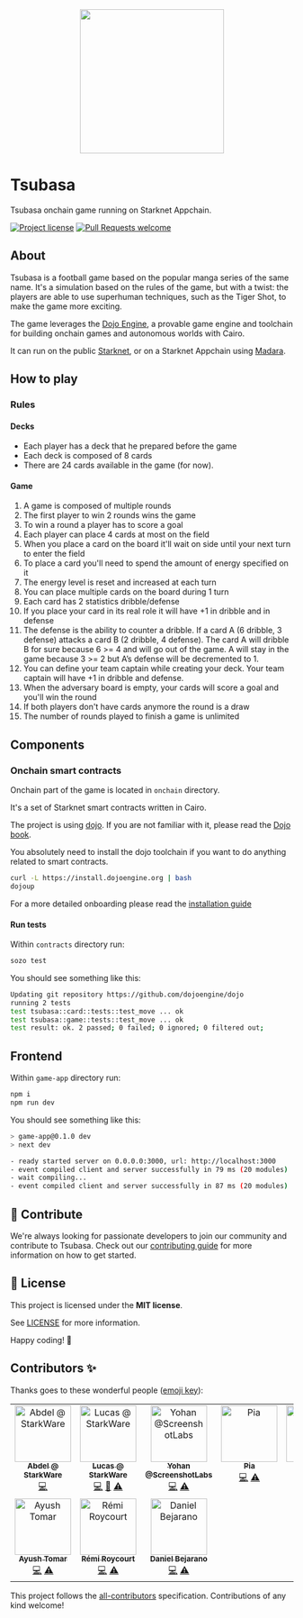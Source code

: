 <!-- prettier-ignore-start -->
<!-- markdownlint-disable -->
<div align="center">
  <img src="docs/images/tsubasa-logo.png" height="256">
</div>
<!-- markdownlint-restore -->
<!-- prettier-ignore-end -->

# Tsubasa

Tsubasa onchain game running on Starknet Appchain.

[![Project license](https://img.shields.io/github/license/keep-starknet-strange/tsubasa.svg?style=flat-square)](LICENSE)
[![Pull Requests welcome](https://img.shields.io/badge/PRs-welcome-ff69b4.svg?style=flat-square)](https://github.com/keep-starknet-strange/tsubasa/issues?q=is%3Aissue+is%3Aopen+label%3A%22help+wanted%22)

## About

Tsubasa is a football game based on the popular manga series of the same name. It's a simulation based on the rules of the game, but with a twist: the players are able to use superhuman techniques, such as the Tiger Shot, to make the game more exciting.

The game leverages the [Dojo Engine](https://dojoengine.org/), a provable game engine and toolchain for building onchain games and autonomous worlds with Cairo.

It can run on the public [Starknet](https://www.starknet.io/), or on a Starknet Appchain using [Madara](https://github.com/keep-starknet-strange/madara).

## How to play

### Rules

#### Decks

* Each player has a deck that he prepared before the game
* Each deck is composed of 8 cards
* There are 24 cards available in the game (for now).

#### Game

1. A game is composed of multiple rounds
2. The first player to win 2 rounds wins the game
3. To win a round a player has to score a goal
4. Each player can place 4 cards at most on the field
5. When you place a card on the board it'll wait on side until your next turn to enter the field
6. To place a card you'll need to spend the amount of energy specified on it
7. The energy level is reset and increased at each turn
8. You can place multiple cards on the board during 1 turn
9. Each card has 2 statistics dribble/defense
10. If you place your card in its real role it will have +1 in dribble and in defense
11. The defense is the ability to counter a dribble. If a card A (6 dribble, 3 defense) attacks a card B (2 dribble, 4 defense). The card A will dribble B for sure because 6 >= 4 and will go out of the game. A will stay in the game because 3 >= 2 but A’s defense will be decremented to 1.
12. You can define your team captain while creating your deck. Your team captain will have +1 in dribble and defense.
13. When the adversary board is empty, your cards will score a goal and you'll win the round
14. If both players don't have cards anymore the round is a draw
15. The number of rounds played to finish a game is unlimited

## Components

### Onchain smart contracts

Onchain part of the game is located in `onchain` directory.

It's a set of Starknet smart contracts written in Cairo.

The project is using [dojo](https://github.com/dojoengine/dojo). If you are not familiar with it, please read the [Dojo book](https://book.dojoengine.org/).

You absolutely need to install the dojo toolchain if you want to do anything related to smart contracts.

```sh
curl -L https://install.dojoengine.org | bash
dojoup
```

For a more detailed onboarding please read the [installation guide](https://book.dojoengine.org/getting-started/installation.html)

#### Run tests

Within `contracts` directory run:

```bash
sozo test
```

You should see something like this:

```bash
Updating git repository https://github.com/dojoengine/dojo
running 2 tests
test tsubasa::card::tests::test_move ... ok
test tsubasa::game::tests::test_move ... ok
test result: ok. 2 passed; 0 failed; 0 ignored; 0 filtered out;
```

## Frontend

Within `game-app` directory run:

```bash
npm i
npm run dev
```

You should see something like this:

```sh
> game-app@0.1.0 dev
> next dev

- ready started server on 0.0.0.0:3000, url: http://localhost:3000
- event compiled client and server successfully in 79 ms (20 modules)
- wait compiling...
- event compiled client and server successfully in 87 ms (20 modules)
```

## 🤝 Contribute

We're always looking for passionate developers to join our community and
contribute to Tsubasa. Check out our [contributing guide](./docs/CONTRIBUTING.md)
for more information on how to get started.

## 📖 License

This project is licensed under the **MIT license**.

See [LICENSE](LICENSE) for more information.

Happy coding! 🎉

## Contributors ✨

Thanks goes to these wonderful people ([emoji key](https://allcontributors.org/docs/en/emoji-key)):

<!-- ALL-CONTRIBUTORS-LIST:START - Do not remove or modify this section -->
<!-- prettier-ignore-start -->
<!-- markdownlint-disable -->
<table>
  <tbody>
    <tr>
      <td align="center" valign="top" width="14.28%"><a href="https://github.com/abdelhamidbakhta"><img src="https://avatars.githubusercontent.com/u/45264458?v=4?s=100" width="100px;" alt="Abdel @ StarkWare "/><br /><sub><b>Abdel @ StarkWare </b></sub></a><br /><a href="https://github.com/keep-starknet-strange/tsubasa/commits?author=abdelhamidbakhta" title="Code">💻</a></td>
      <td align="center" valign="top" width="14.28%"><a href="https://github.com/LucasLvy"><img src="https://avatars.githubusercontent.com/u/70894690?v=4?s=100" width="100px;" alt="Lucas @ StarkWare "/><br /><sub><b>Lucas @ StarkWare </b></sub></a><br /><a href="https://github.com/keep-starknet-strange/tsubasa/commits?author=LucasLvy" title="Code">💻</a> <a href="https://github.com/keep-starknet-strange/tsubasa/commits?author=LucasLvy" title="Documentation">📖</a> <a href="https://github.com/keep-starknet-strange/tsubasa/commits?author=LucasLvy" title="Tests">⚠️</a></td>
      <td align="center" valign="top" width="14.28%"><a href="https://github.com/YohanTz"><img src="https://avatars.githubusercontent.com/u/37301269?v=4?s=100" width="100px;" alt="Yohan @ScreenshotLabs"/><br /><sub><b>Yohan @ScreenshotLabs</b></sub></a><br /><a href="https://github.com/keep-starknet-strange/tsubasa/commits?author=YohanTz" title="Code">💻</a> <a href="https://github.com/keep-starknet-strange/tsubasa/commits?author=YohanTz" title="Tests">⚠️</a></td>
      <td align="center" valign="top" width="14.28%"><a href="https://github.com/rkdud007"><img src="https://avatars.githubusercontent.com/u/76558220?v=4?s=100" width="100px;" alt="Pia"/><br /><sub><b>Pia</b></sub></a><br /><a href="https://github.com/keep-starknet-strange/tsubasa/commits?author=rkdud007" title="Code">💻</a> <a href="https://github.com/keep-starknet-strange/tsubasa/commits?author=rkdud007" title="Tests">⚠️</a></td>
      <td align="center" valign="top" width="14.28%"><a href="https://github.com/hypekn1ght"><img src="https://avatars.githubusercontent.com/u/95952749?v=4?s=100" width="100px;" alt="A5Farmer"/><br /><sub><b>A5Farmer</b></sub></a><br /><a href="https://github.com/keep-starknet-strange/tsubasa/commits?author=hypekn1ght" title="Code">💻</a> <a href="https://github.com/keep-starknet-strange/tsubasa/commits?author=hypekn1ght" title="Tests">⚠️</a></td>
      <td align="center" valign="top" width="14.28%"><a href="https://github.com/notV4l"><img src="https://avatars.githubusercontent.com/u/122404722?v=4?s=100" width="100px;" alt="notV4l"/><br /><sub><b>notV4l</b></sub></a><br /><a href="https://github.com/keep-starknet-strange/tsubasa/commits?author=notV4l" title="Code">💻</a> <a href="https://github.com/keep-starknet-strange/tsubasa/commits?author=notV4l" title="Tests">⚠️</a></td>
      <td align="center" valign="top" width="14.28%"><a href="https://github.com/TeddyNotBear"><img src="https://avatars.githubusercontent.com/u/106410805?v=4?s=100" width="100px;" alt="Teddy Not Bear"/><br /><sub><b>Teddy Not Bear</b></sub></a><br /><a href="https://github.com/keep-starknet-strange/tsubasa/commits?author=TeddyNotBear" title="Code">💻</a> <a href="https://github.com/keep-starknet-strange/tsubasa/commits?author=TeddyNotBear" title="Tests">⚠️</a></td>
    </tr>
    <tr>
      <td align="center" valign="top" width="14.28%"><a href="https://github.com/ayushtom"><img src="https://avatars.githubusercontent.com/u/41674634?v=4?s=100" width="100px;" alt="Ayush Tomar"/><br /><sub><b>Ayush Tomar</b></sub></a><br /><a href="https://github.com/keep-starknet-strange/tsubasa/commits?author=ayushtom" title="Code">💻</a> <a href="https://github.com/keep-starknet-strange/tsubasa/commits?author=ayushtom" title="Tests">⚠️</a></td>
      <td align="center" valign="top" width="14.28%"><a href="https://github.com/remiroyc"><img src="https://avatars.githubusercontent.com/u/11146088?v=4?s=100" width="100px;" alt="Rémi Roycourt"/><br /><sub><b>Rémi Roycourt</b></sub></a><br /><a href="https://github.com/keep-starknet-strange/tsubasa/commits?author=remiroyc" title="Code">💻</a> <a href="https://github.com/keep-starknet-strange/tsubasa/commits?author=remiroyc" title="Tests">⚠️</a></td>
      <td align="center" valign="top" width="14.28%"><a href="https://github.com/dbejarano820"><img src="https://avatars.githubusercontent.com/u/58019353?v=4?s=100" width="100px;" alt="Daniel Bejarano"/><br /><sub><b>Daniel Bejarano</b></sub></a><br /><a href="https://github.com/keep-starknet-strange/tsubasa/commits?author=dbejarano820" title="Code">💻</a> <a href="https://github.com/keep-starknet-strange/tsubasa/commits?author=dbejarano820" title="Tests">⚠️</a></td>
    </tr>
  </tbody>
</table>

<!-- markdownlint-restore -->
<!-- prettier-ignore-end -->

<!-- ALL-CONTRIBUTORS-LIST:END -->

This project follows the [all-contributors](https://github.com/all-contributors/all-contributors) specification. Contributions of any kind welcome!
